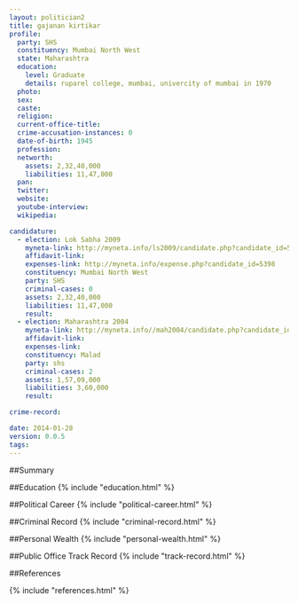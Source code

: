 ```yaml
---
layout: politician2
title: gajanan kirtikar
profile: 
  party: SHS
  constituency: Mumbai North West
  state: Maharashtra
  education: 
    level: Graduate
    details: ruparel college, mumbai, univercity of mumbai in 1970
  photo: 
  sex: 
  caste: 
  religion: 
  current-office-title: 
  crime-accusation-instances: 0
  date-of-birth: 1945
  profession: 
  networth: 
    assets: 2,32,40,000
    liabilities: 11,47,000
  pan: 
  twitter: 
  website: 
  youtube-interview: 
  wikipedia: 

candidature: 
  - election: Lok Sabha 2009
    myneta-link: http://myneta.info/ls2009/candidate.php?candidate_id=5398
    affidavit-link: 
    expenses-link: http://myneta.info/expense.php?candidate_id=5398
    constituency: Mumbai North West 
    party: SHS
    criminal-cases: 0
    assets: 2,32,40,000
    liabilities: 11,47,000
    result:  
  - election: Maharashtra 2004
    myneta-link: http://myneta.info//mah2004/candidate.php?candidate_id=43
    affidavit-link: 
    expenses-link: 
    constituency: Malad 
    party: shs
    criminal-cases: 2
    assets: 1,57,09,000
    liabilities: 3,60,000
    result:  

crime-record: 

date: 2014-01-28
version: 0.0.5
tags: 
---
```

##Summary


##Education
{% include "education.html" %}


##Political Career
{% include "political-career.html" %}


##Criminal Record
{% include "criminal-record.html" %}


##Personal Wealth
{% include "personal-wealth.html" %}


##Public Office Track Record
{% include "track-record.html" %}


##References


{% include "references.html" %}